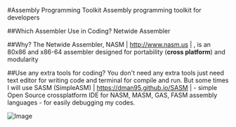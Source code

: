 #Assembly Programming Toolkit
Assembly programming toolkit for developers

##Which Assembler Use in Coding?
Netwide Assembler

##Why?
The Netwide Assembler, NASM | <http://www.nasm.us> | , is an 80x86 and x86-64 assembler designed for portability (__cross platform__) and modularity

##Use any extra tools for coding?
You don't need any extra tools just need text editor for writing code and terminal for compile and run. But some times I will use SASM (SimpleASM) | <https://dman95.github.io/SASM> | - simple Open Source crossplatform IDE for NASM, MASM, GAS, FASM assembly languages - for easily debugging my codes.

![Image](https://github.com/straceX/AssemblyProgrammingToolkit/readme_img/SAMS_Hello_WORLD.png?raw=true)

